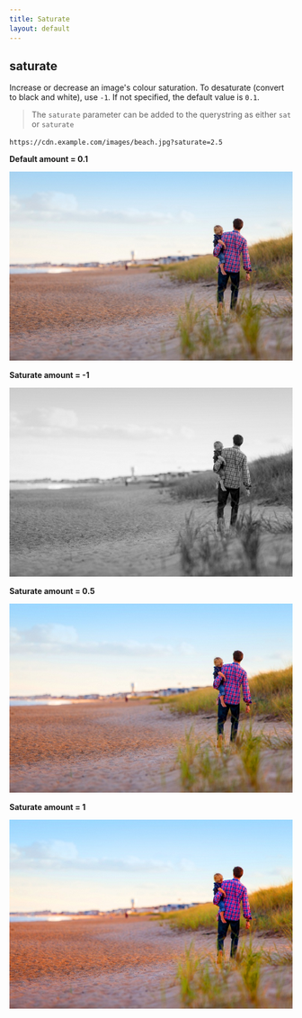 ```yaml
---
title: Saturate
layout: default
---
```

## saturate

Increase or decrease an image's colour saturation. To desaturate (convert to black and white), use `-1`. If not specified, the default value is `0.1`.

> The `saturate` parameter can be added to the querystring as either `sat` or `saturate`

`https://cdn.example.com/images/beach.jpg?saturate=2.5`

**Default amount = 0.1**

![Saturate 0.1](../../assets/beach-sat-01.jpeg "Image credit: Danielle MacInnes (https://unsplash.com/@dsmacinnes)")

**Saturate amount = -1**

![Saturate -1](../../assets/beach-sat--1.jpeg "Image credit: Danielle MacInnes (https://unsplash.com/@dsmacinnes)")

**Saturate amount = 0.5**

![Saturate 0.5](../../assets/beach-sat-05.jpeg "Image credit: Danielle MacInnes (https://unsplash.com/@dsmacinnes)")

**Saturate amount = 1**

![Saturate 1](../../assets/beach-sat-1.jpeg "Image credit: Danielle MacInnes (https://unsplash.com/@dsmacinnes)")